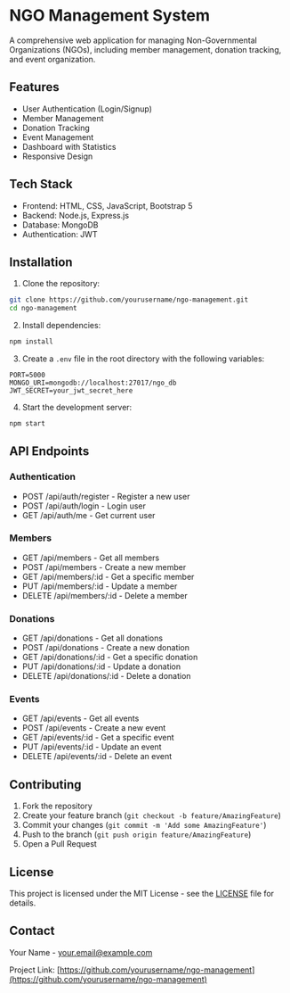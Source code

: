 # NGO Management System

A comprehensive web application for managing Non-Governmental Organizations (NGOs), including member management, donation tracking, and event organization.

## Features

- User Authentication (Login/Signup)
- Member Management
- Donation Tracking
- Event Management
- Dashboard with Statistics
- Responsive Design

## Tech Stack

- Frontend: HTML, CSS, JavaScript, Bootstrap 5
- Backend: Node.js, Express.js
- Database: MongoDB
- Authentication: JWT

## Installation

1. Clone the repository:
```bash
git clone https://github.com/yourusername/ngo-management.git
cd ngo-management
```

2. Install dependencies:
```bash
npm install
```

3. Create a `.env` file in the root directory with the following variables:
```
PORT=5000
MONGO_URI=mongodb://localhost:27017/ngo_db
JWT_SECRET=your_jwt_secret_here
```

4. Start the development server:
```bash
npm start
```

## API Endpoints

### Authentication
- POST /api/auth/register - Register a new user
- POST /api/auth/login - Login user
- GET /api/auth/me - Get current user

### Members
- GET /api/members - Get all members
- POST /api/members - Create a new member
- GET /api/members/:id - Get a specific member
- PUT /api/members/:id - Update a member
- DELETE /api/members/:id - Delete a member

### Donations
- GET /api/donations - Get all donations
- POST /api/donations - Create a new donation
- GET /api/donations/:id - Get a specific donation
- PUT /api/donations/:id - Update a donation
- DELETE /api/donations/:id - Delete a donation

### Events
- GET /api/events - Get all events
- POST /api/events - Create a new event
- GET /api/events/:id - Get a specific event
- PUT /api/events/:id - Update an event
- DELETE /api/events/:id - Delete an event

## Contributing

1. Fork the repository
2. Create your feature branch (`git checkout -b feature/AmazingFeature`)
3. Commit your changes (`git commit -m 'Add some AmazingFeature'`)
4. Push to the branch (`git push origin feature/AmazingFeature`)
5. Open a Pull Request

## License

This project is licensed under the MIT License - see the [LICENSE](LICENSE) file for details.

## Contact

Your Name - your.email@example.com

Project Link: [https://github.com/yourusername/ngo-management](https://github.com/yourusername/ngo-management) 